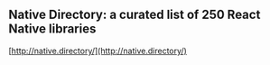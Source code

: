 ## Native Directory: a curated list of 250 React Native libraries
  
  [http://native.directory/](http://native.directory/)